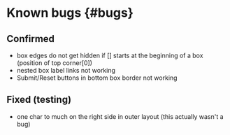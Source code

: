 
Known bugs {#bugs}
==========

Confirmed
---------

- box edges do not get hidden if [] starts at the beginning of a box (position of top corner[0])
- nested box label links not working
- Submit/Reset buttons in bottom box border not working

Fixed (testing)
---------------

- one char to much on the right side in outer layout (this actually wasn't a bug)

